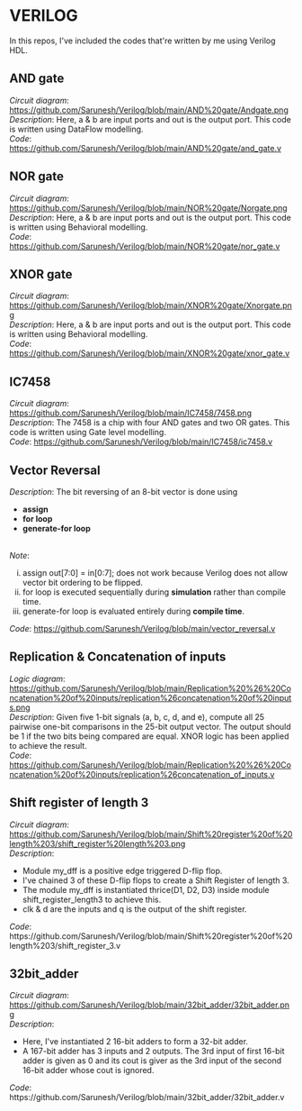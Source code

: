 <h1>VERILOG</h1>
In this repos, I've included the codes that're written by me using Verilog HDL. 

## AND gate
<i>Circuit diagram</i>: https://github.com/Sarunesh/Verilog/blob/main/AND%20gate/Andgate.png<br/>
<i>Description</i>: Here, a & b are input ports and out is the output port. This code is written using DataFlow modelling.<br/>
<i>Code</i>: https://github.com/Sarunesh/Verilog/blob/main/AND%20gate/and_gate.v

## NOR gate
<i>Circuit diagram</i>: https://github.com/Sarunesh/Verilog/blob/main/NOR%20gate/Norgate.png<br/>
<i>Description</i>: Here, a & b are input ports and out is the output port. This code is written using Behavioral modelling.<br/>
<i>Code</i>: https://github.com/Sarunesh/Verilog/blob/main/NOR%20gate/nor_gate.v

## XNOR gate
<i>Circuit diagram</i>: https://github.com/Sarunesh/Verilog/blob/main/XNOR%20gate/Xnorgate.png<br/>
<i>Description</i>: Here, a & b are input ports and out is the output port. This code is written using Behavioral modelling.<br/>
<i>Code</i>: https://github.com/Sarunesh/Verilog/blob/main/XNOR%20gate/xnor_gate.v

## IC7458
<i>Circuit diagram</i>: https://github.com/Sarunesh/Verilog/blob/main/IC7458/7458.png<br/>
<i>Description</i>: The 7458 is a chip with four AND gates and two OR gates. This code is written using Gate level modelling.<br/>
<i>Code</i>: https://github.com/Sarunesh/Verilog/blob/main/IC7458/ic7458.v

## Vector Reversal
<i>Description</i>: The bit reversing of an 8-bit vector is done using 
                    <ul>
                      <li>**assign**</li>
                      <li>**for loop**</li>
                      <li>**generate-for loop**</li>
                    </ul><br/>
<i>Note</i>: <ol type="i">
                <li>assign out[7:0] = in[0:7]; does not work because Verilog does not allow vector bit ordering to be flipped.</li>
                <li>for loop is executed sequentially during **simulation** rather than compile time.</li>
                <li>generate-for loop is evaluated entirely during **compile time**.</li>
             </ol>
<i>Code</i>: https://github.com/Sarunesh/Verilog/blob/main/vector_reversal.v

## Replication & Concatenation of inputs
<i>Logic diagram</i>: https://github.com/Sarunesh/Verilog/blob/main/Replication%20%26%20Concatenation%20of%20inputs/replication%26concatenation%20of%20inputs.png<br/>
<i>Description</i>: Given five 1-bit signals (a, b, c, d, and e), compute all 25 pairwise one-bit comparisons in the 25-bit output vector. The output should be 1 if the two bits being compared are equal. XNOR logic has been applied to achieve the result.<br/>
<i>Code</i>: https://github.com/Sarunesh/Verilog/blob/main/Replication%20%26%20Concatenation%20of%20inputs/replication%26concatenation_of_inputs.v

## Shift register of length 3
<i>Circuit diagram</i>: https://github.com/Sarunesh/Verilog/blob/main/Shift%20register%20of%20length%203/shift_register%20length%203.png<br/>
<i>Description</i>: <ul>
<li>Module my_dff is a positive edge triggered D-flip flop.</li>
<li>I've chained 3 of these D-flip flops to create a Shift Register of length 3.</li>
<li>The module my_dff is instantiated thrice(D1, D2, D3) inside module shift_register_length3 to achieve this.</li>
<li>clk & d are the inputs and q is the output of the shift register.</li></ul>
<i>Code</i>: https://github.com/Sarunesh/Verilog/blob/main/Shift%20register%20of%20length%203/shift_register_3.v

## 32bit_adder
<i>Circuit diagram</i>: https://github.com/Sarunesh/Verilog/blob/main/32bit_adder/32bit_adder.png<br/>
<i>Description</i>: <ul>
<li>Here, I've instantiated 2 16-bit adders to form a 32-bit adder.</li>
<li>A 167-bit adder has 3 inputs and 2 outputs. The 3rd input of first 16-bit adder is given as 0 and its cout is giver as the 3rd input of the second 16-bit adder whose cout is ignored.</li></ul>
<i>Code</i>: https://github.com/Sarunesh/Verilog/blob/main/32bit_adder/32bit_adder.v
